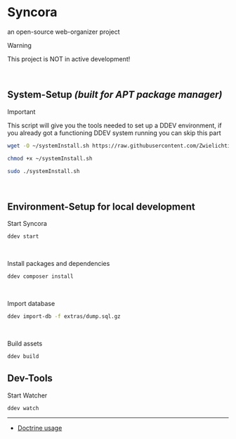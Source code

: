# Syncora
an open-source web-organizer project

> [!WARNING]  
> This project is NOT in active development!
<br>

## System-Setup *(built for APT package manager)*
> [!IMPORTANT]
> This script will give you the tools needed to set up a DDEV environment, if you already got a functioning DDEV system running you can skip this part
```bash
wget -O ~/systemInstall.sh https://raw.githubusercontent.com/Zwielichtig/syncora/refs/heads/master/extras/systemInstall.sh
```
```bash
chmod +x ~/systemInstall.sh
```
```bash
sudo ./systemInstall.sh
```

<br>

## Environment-Setup for local development
Start Syncora
```bash
ddev start
```
<br>

Install packages and dependencies
```bash
ddev composer install
```
<br>

Import database
```bash
ddev import-db -f extras/dump.sql.gz
```
<br>

Build assets
```bash
ddev build
```

## Dev-Tools

Start Watcher
```bash
ddev watch
```
___
- [Doctrine usage](/docs/doctrine.md)





